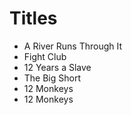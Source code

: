 # Titles

- A River Runs Through It
- Fight Club
- 12 Years a Slave
- The Big Short
- 12 Monkeys
- 12 Monkeys
